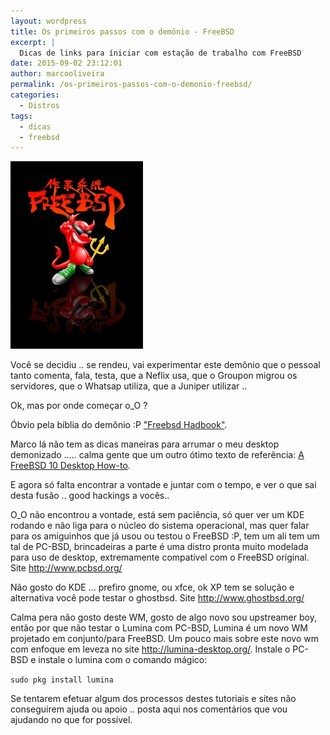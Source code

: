 ```yaml
---
layout: wordpress
title: Os primeiros passos com o demônio - FreeBSD
excerpt: |
  Dicas de links para íniciar com estação de trabalho com FreeBSD
date: 2015-09-02 23:12:01
author: marcooliveira
permalink: /os-primeiros-passos-com-o-demonio-freebsd/
categories:
  - Distros
tags:
  - dicas
  - freebsd
---
```


<a href="/assets/wp-content/uploads/2015/09/freebsd.jpg"><img class="aligncenter size-medium wp-image-3261" src="/assets/wp-content/uploads/2015/09/freebsd-212x300.jpg" alt="freebsd" width="212" height="300" /></a>

Você se decidiu .. se rendeu, vai experimentar este demônio que o pessoal tanto comenta, fala, testa, que a Neflix usa, que o Groupon migrou os servidores, que o Whatsap utiliza, que a Juniper utilizar ..

Ok, mas por onde começar o_O ?

Óbvio pela bíblia do demônio :P <a href="https://www.freebsd.org/doc/handbook/" target="_blank">"Freebsd Hadbook"</a>.

Marco lá não tem as dicas maneiras para arrumar o meu desktop demonizado ..... calma gente que um outro ótimo texto de referência: <a href="https://cooltrainer.org/a-freebsd-desktop-howto/" target="_blank">A FreeBSD 10 Desktop How-to</a>.

<!--more-->

E agora só falta encontrar a vontade e juntar com o tempo, e ver o que sai desta fusão .. good hackings a vocês..

O_O não encontrou a vontade, está sem paciência, só quer ver um KDE rodando e não liga para o núcleo do sistema operacional, mas quer falar para os amiguinhos que já usou ou testou o FreeBSD :P, tem um ali tem um tal de PC-BSD, brincadeiras a parte é uma distro pronta muito modelada para uso de desktop, extremamente compatível com o FreeBSD original. Site <a href="http://www.pcbsd.org/" target="_blank">http://www.pcbsd.org/</a>

Não gosto do KDE ... prefiro gnome, ou xfce, ok XP tem se solução e alternativa você pode testar o ghostbsd. Site <a href="http://www.ghostbsd.org/" target="_blank">http://www.ghostbsd.org/</a>

Calma pera não gosto deste WM, gosto de algo novo sou upstreamer boy, então por que não testar o Lumina com PC-BSD, Lumina é um novo WM projetado em conjunto/para FreeBSD. Um pouco mais sobre este novo wm com enfoque em leveza no site <a href="http://lumina-desktop.org/" target="_blank">http://lumina-desktop.org/</a>. Instale o PC-BSD e instale o lumina com o comando mágico:

<code>sudo pkg install lumina</code>

Se tentarem efetuar algum dos processos destes tutoriais e sites não conseguirem ajuda ou apoio .. posta aqui nos comentários que vou ajudando no que for possível.